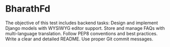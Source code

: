 # BharathFd
The objective of this test includes backend tasks:     Design and implement Django models with WYSIWYG editor support.     Store and manage FAQs with multi-language translation.     Follow PEP8 conventions and best practices.     Write a clear and detailed README.     Use proper Git commit messages.
